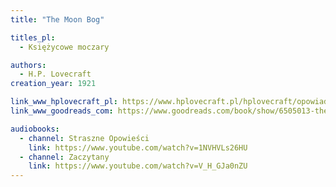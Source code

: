 ```yaml
---
title: "The Moon Bog"

titles_pl:
  - Księżycowe moczary

authors:
  - H.P. Lovecraft
creation_year: 1921

link_www_hplovecraft_pl: https://www.hplovecraft.pl/hplovecraft/opowiadania-nowele-powiesci/the-moon-bog/
link_www_goodreads_com: https://www.goodreads.com/book/show/6505013-the-moon-bog

audiobooks:
  - channel: Straszne Opowieści
    link: https://www.youtube.com/watch?v=1NVHVLs26HU
  - channel: Zaczytany
    link: https://www.youtube.com/watch?v=V_H_GJa0nZU
---
```


